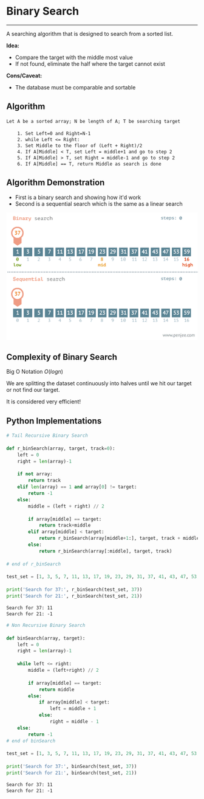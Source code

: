 # Binary Search
---
A searching algorithm that is designed to search from a sorted list.

**Idea:**
- Compare the target with the middle most value
- If not found, eliminate the half where the target cannot exist 

**Cons/Caveat:**
- The database must be comparable and sortable

## Algorithm
```
Let A be a sorted array; N be length of A; T be searching target

    1. Set Left=0 and Right=N-1
    2. while Left <= Right:
    3. Set Middle to the floor of (Left + Right)/2
    4. If A[Middle] < T, set Left = middle+1 and go to step 2
    5. If A[Middle] > T, set Right = middle-1 and go to step 2
    6. If A[Middle] == T, return Middle as search is done
```

## Algorithm Demonstration

- First is a binary search and showing how it'd work
- Second is a sequential search which is the same as a linear search

<img src='./src/binSearch.gif'/>

## Complexity of Binary Search

Big O Notation $O(log n)$

We are splitting the dataset continuously into halves until we hit our target or not find our target.

It is considered very efficient!

## Python Implementations


```python
# Tail Recursive Binary Search

def r_binSearch(array, target, track=0):
    left = 0
    right = len(array)-1

    if not array:
        return track
    elif len(array) == 1 and array[0] != target:
        return -1
    else:
        middle = (left + right) // 2

        if array[middle] == target:
            return track+middle
        elif array[middle] < target:
            return r_binSearch(array[middle+1:], target, track + middle + 1)
        else:
            return r_binSearch(array[:middle], target, track)

# end of r_binSearch

test_set = [1, 3, 5, 7, 11, 13, 17, 19, 23, 29, 31, 37, 41, 43, 47, 53, 59]

print('Search for 37:', r_binSearch(test_set, 37))
print('Search for 21:', r_binSearch(test_set, 21))
```

    Search for 37: 11
    Search for 21: -1



```python
# Non Recursive Binary Search

def binSearch(array, target):
    left = 0
    right = len(array)-1

    while left <= right:
        middle = (left+right) // 2

        if array[middle] == target:
            return middle
        else:
            if array[middle] < target:
                left = middle + 1
            else:
                right = middle - 1
    else:
        return -1
# end of binSearch

test_set = [1, 3, 5, 7, 11, 13, 17, 19, 23, 29, 31, 37, 41, 43, 47, 53, 59]

print('Search for 37:', binSearch(test_set, 37))
print('Search for 21:', binSearch(test_set, 21))
```

    Search for 37: 11
    Search for 21: -1

